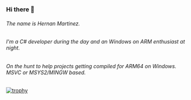 ### Hi there 👋

###### The name is Hernan Martinez.

###### I'm a C# developer during the day and an Windows on ARM enthusiast at night.
###### On the hunt to help projects getting compiled for ARM64 on Windows. MSVC or MSYS2/MINGW based.

[![trophy](https://github-profile-trophy.vercel.app/?username=hmartinez82&theme=monokai)](https://github.com/ryo-ma/github-profile-trophy)

<!--
**hmartinez82/hmartinez82** is a ✨ _special_ ✨ repository because its `README.md` (this file) appears on your GitHub profile.

Here are some ideas to get you started:

- 🔭 I’m currently working on ...
- 🌱 I’m currently learning ...
- 👯 I’m looking to collaborate on ...
- 🤔 I’m looking for help with ...
- 💬 Ask me about ...
- 📫 How to reach me: ...
- 😄 Pronouns: ...
- ⚡ Fun fact: ...
-->
